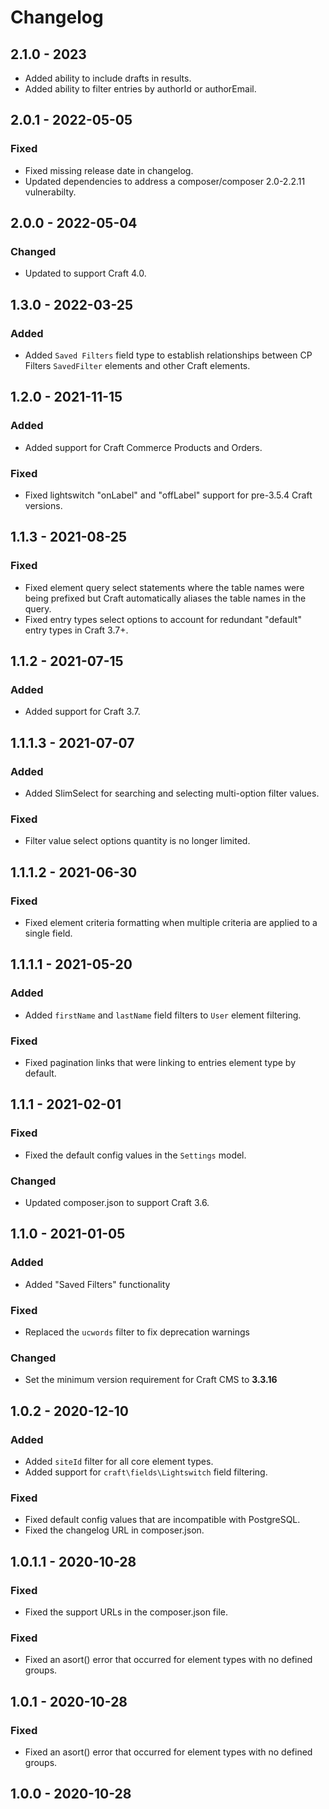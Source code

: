 # Changelog

## 2.1.0 - 2023

- Added ability to include drafts in results.
- Added ability to filter entries by authorId or authorEmail.

## 2.0.1 - 2022-05-05

### Fixed
- Fixed missing release date in changelog.
- Updated dependencies to address a composer/composer 2.0-2.2.11 vulnerabilty.

## 2.0.0 - 2022-05-04

### Changed
- Updated to support Craft 4.0.

## 1.3.0 - 2022-03-25

### Added
- Added `Saved Filters` field type to establish relationships between CP Filters `SavedFilter` elements and other Craft elements.

## 1.2.0 - 2021-11-15

### Added
- Added support for Craft Commerce Products and Orders.

### Fixed
- Fixed lightswitch "onLabel" and "offLabel" support for pre-3.5.4 Craft versions.

## 1.1.3 - 2021-08-25

### Fixed
- Fixed element query select statements where the table names were being prefixed but Craft automatically aliases the table names in the query.
- Fixed entry types select options to account for redundant "default" entry types in Craft 3.7+.

## 1.1.2 - 2021-07-15

### Added
- Added support for Craft 3.7.

## 1.1.1.3 - 2021-07-07

### Added
- Added SlimSelect for searching and selecting multi-option filter values.

### Fixed
- Filter value select options quantity is no longer limited.

## 1.1.1.2 - 2021-06-30

### Fixed
- Fixed element criteria formatting when multiple criteria are applied to a single field.

## 1.1.1.1 - 2021-05-20

### Added
- Added `firstName` and `lastName` field filters to `User` element filtering.

### Fixed
- Fixed pagination links that were linking to entries element type by default.

## 1.1.1 - 2021-02-01

### Fixed
- Fixed the default config values in the `Settings` model.

### Changed
- Updated composer.json to support Craft 3.6.

## 1.1.0 - 2021-01-05

### Added
- Added "Saved Filters" functionality

### Fixed
- Replaced the `ucwords` filter to fix deprecation warnings

### Changed
- Set the minimum version requirement for Craft CMS to **3.3.16**

## 1.0.2 - 2020-12-10

### Added
- Added `siteId` filter for all core element types.
- Added support for `craft\fields\Lightswitch` field filtering.

### Fixed
- Fixed default config values that are incompatible with PostgreSQL.
- Fixed the changelog URL in composer.json.

## 1.0.1.1 - 2020-10-28

### Fixed
- Fixed the support URLs in the composer.json file.

### Fixed
- Fixed an asort() error that occurred for element types with no defined groups.

## 1.0.1 - 2020-10-28

### Fixed
- Fixed an asort() error that occurred for element types with no defined groups.

## 1.0.0 - 2020-10-28
